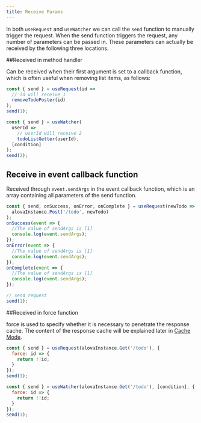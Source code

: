 ```yaml
---
title: Receive Params
---
```


In both `useRequest` and `useWatcher` we can call the `send` function to manually trigger the request. When the send function triggers the request, any number of parameters can be passed in. These parameters can actually be received by the following three locations.

##Received in method handler

Can be received when their first argument is set to a callback function, which is often useful when removing list items, as follows:

```javascript
const { send } = useRequest(id =>
  // id will receive 1
  removeTodoPoster(id)
);
send(1);
```

```javascript
const { send } = useWatcher(
  userId =>
    // userId will receive 2
    todoListGetter(userId),
  [condition]
);
send(2);
```

## Receive in event callback function

Received through `event.sendArgs` in the event callback function, which is an array containing all parameters of the send function.

```javascript
const { send, onSuccess, onError, onComplete } = useRequest(newTodo =>
  alovaInstance.Post('/todo', newTodo)
);
onSuccess(event => {
  //The value of sendArgs is [1]
  console.log(event.sendArgs);
});
onError(event => {
  //The value of sendArgs is [1]
  console.log(event.sendArgs);
});
onComplete(event => {
  //The value of sendArgs is [1]
  console.log(event.sendArgs);
});

// send request
send(1);
```

##Received in force function

force is used to specify whether it is necessary to penetrate the response cache. The content of the response cache will be explained later in [Cache Mode](/tutorial/cache/mode).

```javascript
const { send } = useRequest(alovaInstance.Get('/todo'), {
  force: id => {
    return !!id;
  }
});
send(1);
```

```javascript
const { send } = useWatcher(alovaInstance.Get('/todo'), [condition], {
  force: id => {
    return !!id;
  }
});
send(1);
```
